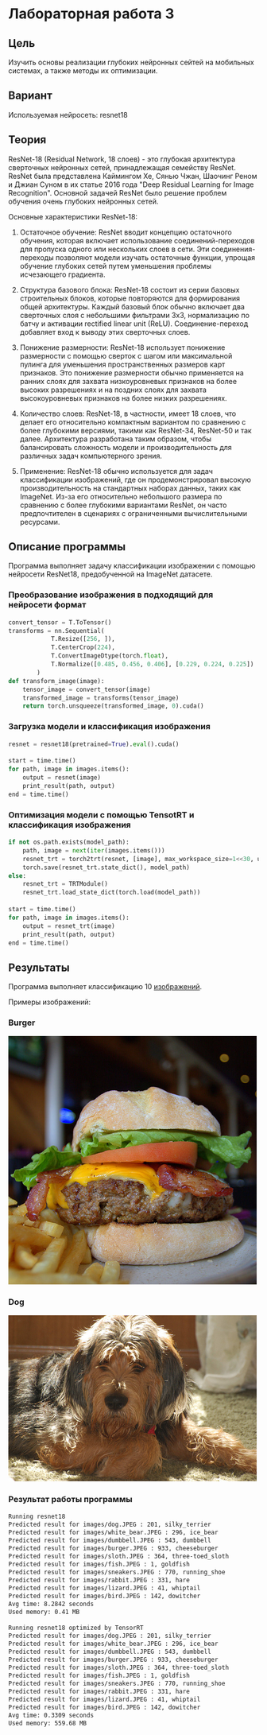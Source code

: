 # Лабораторная работа 3

## Цель
Изучить основы реализации глубоких нейронных сейтей на мобильных системах, а также методы их оптимизации.

## Вариант
Используемая нейросеть: resnet18

## Теория
ResNet-18 (Residual Network, 18 слоев) - это глубокая архитектура сверточных нейронных сетей, принадлежащая семейству ResNet. ResNet была представлена Каймингом Хе, Сянью Чжан, Шаочинг Реном и Джиан Суном в их статье 2016 года "Deep Residual Learning for Image Recognition". Основной задачей ResNet было решение проблем обучения очень глубоких нейронных сетей.

Основные характеристики ResNet-18:
1. Остаточное обучение:
ResNet вводит концепцию остаточного обучения, которая включает использование соединений-переходов для пропуска одного или нескольких слоев в сети. Эти соединения-переходы позволяют модели изучать остаточные функции, упрощая обучение глубоких сетей путем уменьшения проблемы исчезающего градиента.

2. Структура базового блока:
ResNet-18 состоит из серии базовых строительных блоков, которые повторяются для формирования общей архитектуры. Каждый базовый блок обычно включает два сверточных слоя с небольшими фильтрами 3x3, нормализацию по батчу и активации rectified linear unit (ReLU). Соединение-переход добавляет вход к выводу этих сверточных слоев.

3. Понижение размерности:
ResNet-18 использует понижение размерности с помощью сверток с шагом или максимальной пулинга для уменьшения пространственных размеров карт признаков. Это понижение размерности обычно применяется на ранних слоях для захвата низкоуровневых признаков на более высоких разрешениях и на поздних слоях для захвата высокоуровневых признаков на более низких разрешениях.

4. Количество слоев:
ResNet-18, в частности, имеет 18 слоев, что делает его относительно компактным вариантом по сравнению с более глубокими версиями, такими как ResNet-34, ResNet-50 и так далее. Архитектура разработана таким образом, чтобы балансировать сложность модели и производительность для различных задач компьютерного зрения.

5. Применение:
ResNet-18 обычно используется для задач классификации изображений, где он продемонстрировал высокую производительность на стандартных наборах данных, таких как ImageNet. Из-за его относительно небольшого размера по сравнению с более глубокими вариантами ResNet, он часто предпочтителен в сценариях с ограниченными вычислительными ресурсами.

## Описание программы
Программа выполняет задачу классификации изображении с помощью нейросети ResNet18, предобученной на ImageNet датасете.

### Преобразование изображения в подходящий для нейросети формат
```python
convert_tensor = T.ToTensor()
transforms = nn.Sequential(
            T.Resize([256, ]),
            T.CenterCrop(224),
            T.ConvertImageDtype(torch.float),
            T.Normalize([0.485, 0.456, 0.406], [0.229, 0.224, 0.225])
        )
def transform_image(image): 
    tensor_image = convert_tensor(image)
    transformed_image = transforms(tensor_image)
    return torch.unsqueeze(transformed_image, 0).cuda()
```

### Загрузка модели и классификация изображения 
```python
resnet = resnet18(pretrained=True).eval().cuda()

start = time.time()
for path, image in images.items():
    output = resnet(image)
    print_result(path, output)
end = time.time()
```

### Оптимизация модели с помощью TensotRT и классификация изображения 
```python
if not os.path.exists(model_path):
    path, image = next(iter(images.items()))
    resnet_trt = torch2trt(resnet, [image], max_workspace_size=1<<30, use_onnx=False)
    torch.save(resnet_trt.state_dict(), model_path)
else:
    resnet_trt = TRTModule()
    resnet_trt.load_state_dict(torch.load(model_path))

start = time.time()
for path, image in images.items():
    output = resnet_trt(image)
    print_result(path, output)
end = time.time()
```

## Результаты

Программа выполняет классификацию 10 [изображений](./images).

Примеры изображений:
### Burger
![image](images/burger.JPEG)
### Dog
![image](images/dog.JPEG)

### Результат работы программы
```
Running resnet18
Predicted result for images/dog.JPEG : 201, silky_terrier
Predicted result for images/white_bear.JPEG : 296, ice_bear
Predicted result for images/dumbbell.JPEG : 543, dumbbell
Predicted result for images/burger.JPEG : 933, cheeseburger
Predicted result for images/sloth.JPEG : 364, three-toed_sloth
Predicted result for images/fish.JPEG : 1, goldfish
Predicted result for images/sneakers.JPEG : 770, running_shoe
Predicted result for images/rabbit.JPEG : 331, hare
Predicted result for images/lizard.JPEG : 41, whiptail
Predicted result for images/bird.JPEG : 142, dowitcher
Avg time: 8.2842 seconds
Used memory: 0.41 MB

Running resnet18 optimized by TensorRT
Predicted result for images/dog.JPEG : 201, silky_terrier
Predicted result for images/white_bear.JPEG : 296, ice_bear
Predicted result for images/dumbbell.JPEG : 543, dumbbell
Predicted result for images/burger.JPEG : 933, cheeseburger
Predicted result for images/sloth.JPEG : 364, three-toed_sloth
Predicted result for images/fish.JPEG : 1, goldfish
Predicted result for images/sneakers.JPEG : 770, running_shoe
Predicted result for images/rabbit.JPEG : 331, hare
Predicted result for images/lizard.JPEG : 41, whiptail
Predicted result for images/bird.JPEG : 142, dowitcher
Avg time: 0.3309 seconds
Used memory: 559.68 MB
```